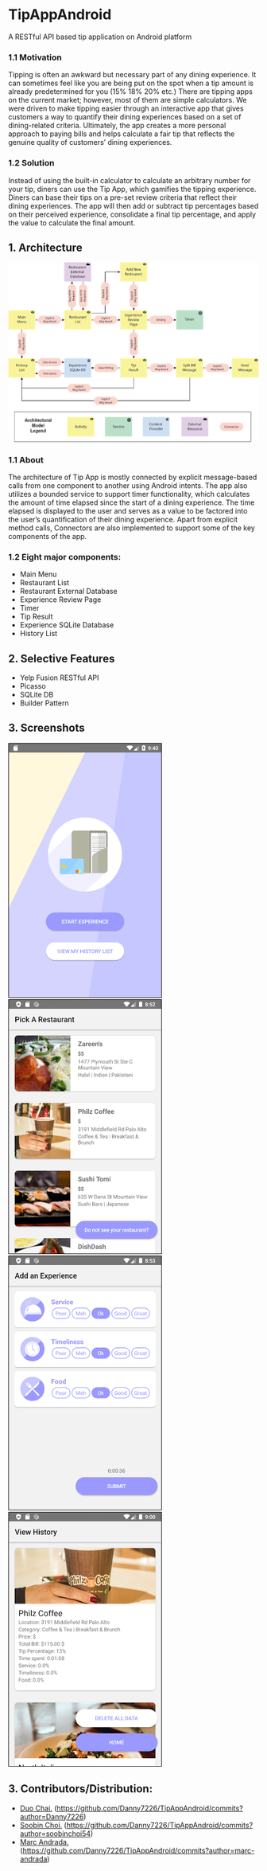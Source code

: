 # TipAppAndroid
A RESTful API based tip application on Android platform

### 1.1 Motivation
Tipping is often an awkward but necessary part of any dining experience. It can sometimes feel like you are being put on the spot when a tip amount is already predetermined for you (15% 18% 20% etc.) There are tipping apps on the current market; however, most of them are simple calculators. We were driven to make tipping easier through an interactive app that gives customers a way to quantify their dining experiences based on a set of dining-related criteria. Ultimately, the app creates a more personal approach to paying bills and helps calculate a fair tip that reflects the genuine quality of customers’ dining experiences.

### 1.2 Solution 
Instead of using the built-in calculator to calculate an arbitrary number for your tip, diners can use the Tip App, which gamifies the tipping experience. Diners can base their tips on a pre-set review criteria that reflect their dining experiences. The app will then add or subtract tip percentages based on their perceived experience, consolidate a final tip percentage, and apply the value to calculate the final amount. 


## 1. Architecture
![architecture](/pics/architecture.png)

### 1.1 About
The architecture of Tip App is mostly connected by explicit message-based calls from one component to another using Android intents. The app also utilizes a bounded service to support timer functionality, which calculates the amount of time elapsed since the start of a dining experience. The time elapsed is displayed to the user and serves as a value to be factored into the user’s quantification of their dining experience. Apart from explicit method calls, Connectors are also implemented to support some of the key components of the app.</div>

### 1.2 Eight major components: 
* Main Menu
* Restaurant List
* Restaurant External Database
* Experience Review Page
* Timer
* Tip Result
* Experience SQLite Database
* History List



## 2. Selective Features
* Yelp Fusion RESTful API 
* Picasso
* SQLite DB
* Builder Pattern



## 3. Screenshots
![sc1](/pics/sc1.png)
![sc2](/pics/sc2.png)
![sc4](/pics/sc4.png)
![sc5](/pics/sc5.png)


## 3. Contributors/Distribution:
  * [Duo Chai.](https://github.com/Danny7226) (https://github.com/Danny7226/TipAppAndroid/commits?author=Danny7226)  
  * [Soobin Choi.](https://github.com/soobinchoi54) (https://github.com/Danny7226/TipAppAndroid/commits?author=soobinchoi54)  
  * [Marc Andrada.](https://github.com/marc-andrada) (https://github.com/Danny7226/TipAppAndroid/commits?author=marc-andrada)  
